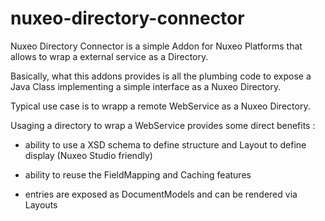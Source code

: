 nuxeo-directory-connector
=========================

Nuxeo Directory Connector is a simple Addon for Nuxeo Platforms that allows to wrap a external service as a Directory.

Basically, what this addons provides is all the plumbing code to expose a Java Class implementing a simple interface as a Nuxeo Directory.

Typical use case is to wrapp a remote WebService as a Nuxeo Directory.

Usaging a directory to wrap a WebService provides some direct benefits :

 - ability to use a XSD schema to define structure and Layout to define display (Nuxeo Studio friendly)

 - ability to reuse the FieldMapping and Caching features

 - entries are exposed as DocumentModels and can be rendered via Layouts



